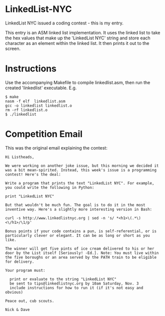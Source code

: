 LinkedList-NYC
==============

LinkedList NYC issued a coding contest - this is my entry.

This entry is an ASM linked list implementation. It uses the linked list to take the hex values
that make up the 'LinkedList NYC' string and store each character as an element within the linked
list. It then prints it out to the screen.

Instructions
============

Use the accompanying Makefile to compile linkedlist.asm, then run the created 'linkedlist' executable. E.g.

    $ make
    nasm -f elf  linkedlist.asm
    gcc -o linkedlist linkedlist.o
    rm -rf linkedlist.o
    $ ./linkedlist

Competition Email
=================

This was the original email explaining the contest:

    Hi Listheads,
     
    We were working on another joke issue, but this morning we decided it was a bit mean-spirited. Instead, this week's issue is a programming contest! Here's the deal:
     
    Write a program that prints the text "LinkedList NYC". For example, you could write the following in Python:
     
    print "LinkedList NYC"
     
    But that wouldn't be much fun. The goal is to do it in the most inventive way. Here's a slightly more interesting version in Bash:
     
    curl -s http://www.linkedlistnyc.org | sed -n 's/ *<h1>\(.*\)<\/h1>/\1/p'
    
    Bonus points if your code contains a pun, is self-referential, or is particularly clever or elegant. It can be as long or short as you like.

    The winner will get five pints of ice cream delivered to his or her door by the List itself [Seriously! -Ed.]. Note: You must live within the five boroughs or an area served by the PATH train to be eligible for delivery.

    Your program must:

      print or evaluate to the string "LinkedList NYC"
      be sent to tips@linkedlistnyc.org by 10am Saturday, Nov. 3
      include instructions for how to run it (if it's not easy and obvious)

    Peace out, cub scouts.
     
    Nick & Dave